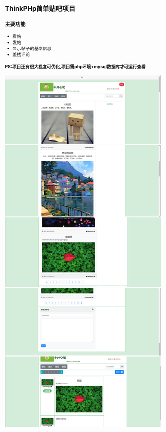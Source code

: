 ## ThinkPHp简单贴吧项目

### 主要功能

- 看帖
- 发帖
- 显示帖子的基本信息
- 盖楼评论

#### PS:项目还有很大程度可优化,项目需php环境+mysql数据库才可运行查看
![](https://github.com/Fdaxiong/Post_app/blob/master/img/1..png)
![](https://github.com/Fdaxiong/Post_app/blob/master/img/2.png)
![](https://github.com/Fdaxiong/Post_app/blob/master/img/3.png)
![](https://github.com/Fdaxiong/Post_app/blob/master/img/4.png)
![](https://github.com/Fdaxiong/Post_app/blob/master/img/5.png)

